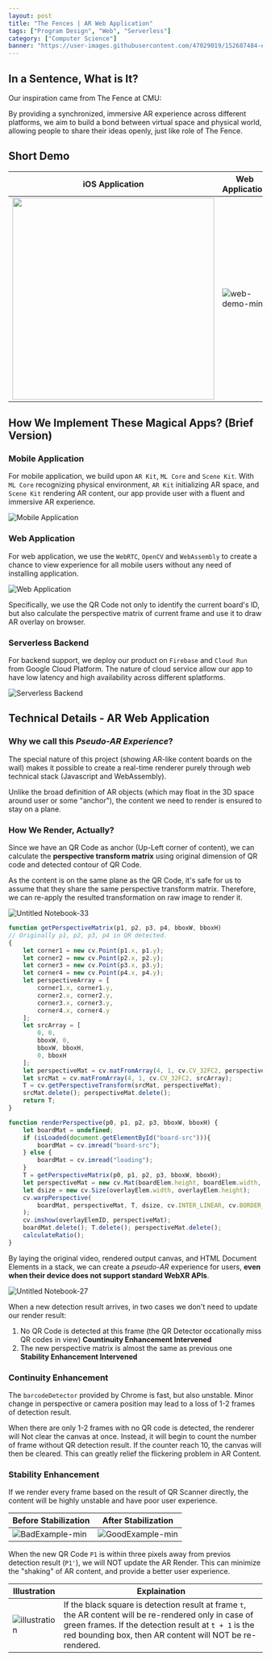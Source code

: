 ```yaml
---
layout: post
title: "The Fences | AR Web Application"
tags: ["Program Design", "Web", "Serverless"]
category: ["Computer Science"]
banner: "https://user-images.githubusercontent.com/47029019/152687484-e19fe892-60c9-49de-b4ae-1b0022a683be.jpg"
---
```


## In a Sentence, What is It? 

Our inspiration came from The Fence at CMU:

By providing a synchronized, immersive AR experience across different platforms, we aim to build a bond between virtual space and physical world, allowing people to share their ideas openly, just like role of The Fence.


## Short Demo

| iOS Application | Web Application |
|-----------------|-----------------|
| <img src="https://user-images.githubusercontent.com/47029019/152687716-21fb26b1-a8f5-4d14-b952-7df44f0b2eaa.gif" style="height: 25rem"/> | ![web-demo-min](https://user-images.githubusercontent.com/47029019/152687732-d309165a-c033-444b-8bb8-8011d533efcf.gif) |

## How We Implement These Magical Apps? (Brief Version)

### Mobile Application

For mobile application, we build upon `AR Kit`, `ML Core` and `Scene Kit`. With `ML Core` recognizing physical environment, `AR Kit` initializing AR space, and `Scene Kit` rendering AR content, our app provide user with a fluent and immersive AR experience.

![Mobile Application](https://markdown-img-1304853431.cos.ap-guangzhou.myqcloud.com/152685412-22d75f03-0385-4552-8917-f785381ffb69.jpg)

### Web Application

For web application, we use the `WebRTC`, `OpenCV` and `WebAssembly` to create a chance to view experience for all mobile users without any need of installing application.

![Web Application](https://markdown-img-1304853431.cos.ap-guangzhou.myqcloud.com/152671055-229ad26c-dadf-4f90-a28b-d92802374c21.jpg)

Specifically, we use the QR Code not only to identify the current board's ID, but also calculate the perspective matrix of current frame and use it to draw AR overlay on browser.

### Serverless Backend

For backend support, we deploy our product on `Firebase` and `Cloud Run` from Google Cloud Platform. The nature of cloud service allow our app to have low latency and high availability across different splatforms.

![Serverless Backend](https://markdown-img-1304853431.cos.ap-guangzhou.myqcloud.com/152683764-030f614c-e7c3-4dc1-8f72-7833ac1443a5.jpg)

## Technical Details - AR Web Application

### Why we call this *Pseudo-AR Experience*?

The special nature of this project (showing AR-like content boards on the wall) makes it possible to create a real-time renderer purely through web technical stack (Javascript and WebAssembly).

Unlike the broad definition of AR objects (which may float in the 3D space around user or some "anchor"), the content we need to render is ensured to stay on a plane. 

### How We Render, Actually?

Since we have an QR Code as anchor (Up-Left corner of content), we can calculate the **perspective transform matrix** using original dimension of QR code and detected contour of QR Code.

As the content is on the same plane as the QR Code, it's safe for us to assume that they share the same perspective transform matrix. Therefore, we can re-apply the resulted transformation on raw image to render it.

![Untitled Notebook-33](https://markdown-img-1304853431.cos.ap-guangzhou.myqcloud.com/152671125-abfa8e38-0c09-423e-8637-7a2328dd5443.jpg)

```javascript
function getPerspectiveMatrix(p1, p2, p3, p4, bboxW, bboxH)
// Originally p1, p2, p3, p4 in QR detected.
{
    let corner1 = new cv.Point(p1.x, p1.y);
    let corner2 = new cv.Point(p2.x, p2.y);
    let corner3 = new cv.Point(p3.x, p3.y);
    let corner4 = new cv.Point(p4.x, p4.y);
    let perspectiveArray = [
        corner1.x, corner1.y, 
        corner2.x, corner2.y,
        corner3.x, corner3.y,
        corner4.x, corner4.y
    ];
    let srcArray = [
        0, 0,
        bboxW, 0,
        bboxW, bboxH,
        0, bboxH
    ];
    let perspectiveMat = cv.matFromArray(4, 1, cv.CV_32FC2, perspectiveArray);
    let srcMat = cv.matFromArray(4, 1, cv.CV_32FC2, srcArray);
    T = cv.getPerspectiveTransform(srcMat, perspectiveMat);
    srcMat.delete(); perspectiveMat.delete();
    return T;
}
```

```javascript
function renderPerspective(p0, p1, p2, p3, bboxW, bboxH) {
    let boardMat = undefined;
    if (isLoaded(document.getElementById("board-src"))){
        boardMat = cv.imread("board-src");
    } else {
        boardMat = cv.imread("loading");
    }
    T = getPerspectiveMatrix(p0, p1, p2, p3, bboxW, bboxH);
    let perspectiveMat = new cv.Mat(boardElem.height, boardElem.width, cv.CV_8UC4);
    let dsize = new cv.Size(overlayElem.width, overlayElem.height);
    cv.warpPerspective(
        boardMat, perspectiveMat, T, dsize, cv.INTER_LINEAR, cv.BORDER_CONSTANT, new cv.Scalar()
    );
    cv.imshow(overlayElemID, perspectiveMat);
    boardMat.delete(); T.delete(); perspectiveMat.delete();
    calculateRatio();
}
```

By laying the original video, rendered output canvas, and HTML Document Elements in a stack, we can create a *pseudo-AR* experience for users, **even when their device does not support standard WebXR APIs**.

![Untitled Notebook-27](https://markdown-img-1304853431.cos.ap-guangzhou.myqcloud.com/152671154-8bd10367-223d-455e-b1f5-823ea3a3d4d0.jpg)


When a new detection result arrives, in two cases we don't need to update our render result:

1. No QR Code is detected at this frame (the QR Detector occationally miss QR codes in view) **Countinuity Enhancement Intervened**
2. The new perspective matrix is almost the same as previous one **Stability Enhancement Intervened** 

### Continuity Enhancement

The `barcodeDetector` provided by Chrome is fast, but also unstable. Minor change in perspective or camera position may lead to a loss of 1-2 frames of detection result.

When there are only 1-2 frames with no QR code is detected, the renderer will Not clear the canvas at once. Instead, it will begin to count the number of frame without QR detection result. If the counter reach 10, the canvas will then be cleared. This can greatly relief the flickering problem in AR Content.


### Stability Enhancement

If we render every frame based on the result of QR Scanner directly, the content will be highly unstable and have poor user experience.

| Before Stabilization | After Stabilization |
|----|----|
|![BadExample-min](https://user-images.githubusercontent.com/47029019/152672103-b7260f7c-171b-4b82-894c-69c18187a250.gif)|![GoodExample-min](https://user-images.githubusercontent.com/47029019/152672171-288b6b09-8fe7-4a75-8b52-c317f3769cdb.gif)

When the new QR Code `P1` is within three pixels away from previos detection result (`P1'`), we will NOT update the AR Render. This can minimize the "shaking" of AR content, and provide a better user experience.

| Illustration | Explaination |
|----|----|
|![illustration](https://user-images.githubusercontent.com/47029019/152673584-0124049d-506e-456f-802f-09d08c06fbe7.jpeg)| If the black square is detection result at frame `t`, the AR content will be re-rendered only in case of green frames. If the detection result at `t + 1` is the red bounding box, then AR content will NOT be re-rendered.|

